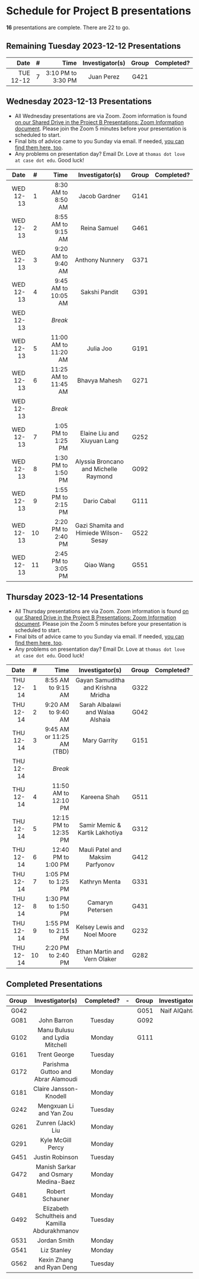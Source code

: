 # Schedule for Project B presentations

**16** presentations are complete. There are 22 to go.

## Remaining Tuesday 2023-12-12 Presentations

Date | # | Time | Investigator(s) | Group | Completed?
---------: | :-: | --------: | :---------------------------------: | :-----: | :------: 
TUE 12-12 | 7 | 3:10 PM to 3:30 PM | Juan Perez | G421

## Wednesday 2023-12-13 Presentations

- All Wednesday presentations are via Zoom. Zoom information is found [on our Shared Drive in the Project B Presentations: Zoom Information document](https://docs.google.com/document/d/1ARSzHgUeoPW45ljzvecc46pHzUEQvjpDARB0a4-5418/edit?usp=sharing). Please join the Zoom 5 minutes before your presentation is scheduled to start.
- Final bits of advice came to you Sunday via email. If needed, [you can find them here, too](https://github.com/THOMASELOVE/431-classes-2023/blob/main/projB/final_presentation_advice.md).
- Any problems on presentation day? Email Dr. Love at `thomas dot love at case dot edu`. Good luck!

Date | # | Time | Investigator(s) | Group | Completed?
---------: | :-: | --------: | :---------------------------------: | :-----: | :------:
WED 12-13 | 1 | 8:30 AM to 8:50 AM | Jacob Gardner | G141
WED 12-13 | 2 | 8:55 AM to 9:15 AM | Reina Samuel | G461
WED 12-13 | 3 | 9:20 AM to 9:40 AM | Anthony Nunnery | G371
WED 12-13 | 4 | 9:45 AM to 10:05 AM | Sakshi Pandit | G391
WED 12-13 | | *Break*
WED 12-13 | 5 | 11:00 AM to 11:20 AM | Julia Joo | G191
WED 12-13 | 6 | 11:25 AM to 11:45 AM | Bhavya Mahesh | G271
WED 12-13 | | *Break*
WED 12-13 | 7 | 1:05 PM to 1:25 PM | Elaine Liu and Xiuyuan Lang | G252
WED 12-13 | 8 | 1:30 PM to 1:50 PM | Alyssia Broncano and Michelle Raymond | G092
WED 12-13 | 9 | 1:55 PM to 2:15 PM | Dario Cabal | G111
WED 12-13 | 10 | 2:20 PM to 2:40 PM | Gazi Shamita and Himiede Wilson-Sesay | G522
WED 12-13 | 11 | 2:45 PM to 3:05 PM | Qiao Wang | G551

## Thursday 2023-12-14 Presentations

- All Thursday presentations are via Zoom. Zoom information is found [on our Shared Drive in the Project B Presentations: Zoom Information document](https://docs.google.com/document/d/1ARSzHgUeoPW45ljzvecc46pHzUEQvjpDARB0a4-5418/edit?usp=sharing). Please join the Zoom 5 minutes before your presentation is scheduled to start.
- Final bits of advice came to you Sunday via email. If needed, [you can find them here, too](https://github.com/THOMASELOVE/431-classes-2023/blob/main/projB/final_presentation_advice.md).
- Any problems on presentation day? Email Dr. Love at `thomas dot love at case dot edu`. Good luck!

Date | # | Time | Investigator(s) | Group | Completed?
---------: | :-: | --------: | :---------------------------------: | :-----: | :------:
THU 12-14 | 1 | 8:55 AM to 9:15 AM | Gayan Samuditha and Krishna Mridha | G322
THU 12-14 | 2 | 9:20 AM to 9:40 AM | Sarah Albalawi and Walaa Alshaia | G042
THU 12-14 | 3 | 9:45 AM or 11:25 AM (TBD) | Mary Garrity | G151
THU 12-14 | | *Break*
THU 12-14 | 4 | 11:50 AM to 12:10 PM | Kareena Shah | G511
THU 12-14 | 5 | 12:15 PM to 12:35 PM | Samir Memic & Kartik Lakhotiya | G312
THU 12-14 | 6 | 12:40 PM to 1:00 PM | Mauli Patel and Maksim Parfyonov | G412
THU 12-14 | 7 | 1:05 PM to 1:25 PM | Kathryn Menta | G331
THU 12-14 | 8 | 1:30 PM to 1:50 PM | Camaryn Petersen | G431
THU 12-14 | 9 | 1:55 PM to 2:15 PM | Kelsey Lewis and Noel Moore | G232
THU 12-14 | 10 | 2:20 PM to 2:40 PM | Ethan Martin and Vern Olaker | G282

## Completed Presentations

Group | Investigator(s) | Completed? | - | Group | Investigator(s) | Completed?
---: | :--------------------------------: | :-----: | -- | ---: | :--------------------------------: | :-----: 
G042 | | | | G051 | Naif AlQahtani | Monday
G081 | John Barron | Tuesday | | G092 |
G102 | Manu Bulusu and Lydia Mitchell | Monday | | G111 |
G161 | Trent George | Tuesday
G172 | Parishma Guttoo and Abrar Alamoudi | Monday
G181 | Claire Jansson-Knodell | Monday
G242 | Mengxuan Li and Yan Zou | Tuesday
G261 | Zunren (Jack) Liu | Monday
G291 | Kyle McGill Percy | Monday
G451 | Justin Robinson | Tuesday
G472 | Manish Sarkar and Osmary Medina-Baez | Monday
G481 | Robert Schauner | Monday
G492 | Elizabeth Schultheis and Kamilla Abdurakhmanov | Tuesday
G531 | Jordan Smith | Monday
G541 | Liz Stanley | Monday
G562 | Kexin Zhang and Ryan Deng | Tuesday

